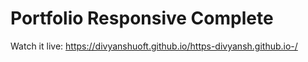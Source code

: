 # Portfolio Responsive Complete
Watch it live: https://divyanshuoft.github.io/https-divyansh.github.io-/

